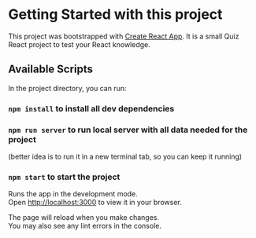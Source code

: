 # Getting Started with this project

This project was bootstrapped with [Create React App](https://github.com/facebook/create-react-app).
It is a small Quiz React project to test your React knowledge. 

## Available Scripts

In the project directory, you can run:

### `npm install` to install all dev dependencies

### `npm run server` to run local server with all data needed for the project
(better idea is to run it in a new terminal tab, so you can keep it running)

### `npm start` to start the project

Runs the app in the development mode.\
Open [http://localhost:3000](http://localhost:3000) to view it in your browser.

The page will reload when you make changes.\
You may also see any lint errors in the console.